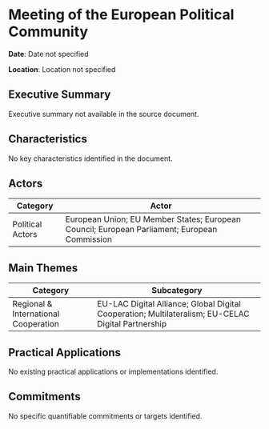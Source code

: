 # Meeting of the European Political Community

**Date**: Date not specified

**Location**: Location not specified

## Executive Summary

Executive summary not available in the source document.

## Characteristics

No key characteristics identified in the document.

## Actors

| Category | Actor |
| --- | --- |
| Political Actors | European Union; EU Member States; European Council; European Parliament; European Commission |

## Main Themes

| Category | Subcategory |
| --- | --- |
| Regional & International Cooperation | EU-LAC Digital Alliance; Global Digital Cooperation; Multilateralism; EU-CELAC Digital Partnership |

## Practical Applications

No existing practical applications or implementations identified.

## Commitments

No specific quantifiable commitments or targets identified.